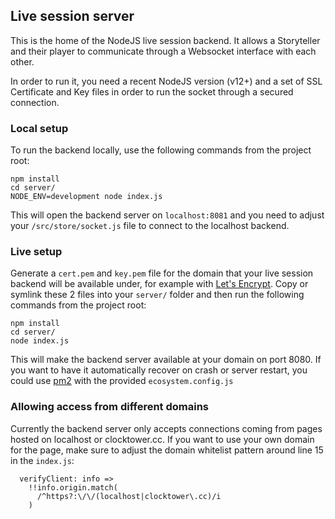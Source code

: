 ## Live session server
This is the home of the NodeJS live session backend.
It allows a Storyteller and their player to communicate through
a Websocket interface with each other.

In order to run it, you need a recent NodeJS version (v12+) and a set
of SSL Certificate and Key files in order to run the socket through
a secured connection.

### Local setup

To run the backend locally, use the following commands from the project root:

```shell
npm install
cd server/
NODE_ENV=development node index.js
```

This will open the backend server on `localhost:8081` and you
need to adjust your `/src/store/socket.js` file to connect to
the localhost backend.

### Live setup

Generate a `cert.pem` and `key.pem` file for the domain that your
live session backend will be available under, for example with [Let's Encrypt](https://letsencrypt.org/).
Copy or symlink these 2 files into your `server/` folder and then run
the following commands from the project root:

```shell
npm install
cd server/
node index.js
```

This will make the backend server available at your domain on port 8080.
If you want to have it automatically recover on crash or server restart,
you could use [pm2](https://pm2.keymetrics.io/) with the provided `ecosystem.config.js`

### Allowing access from different domains

Currently the backend server only accepts connections coming from
pages hosted on localhost or clocktower.cc. If you want to use your own
domain for the page, make sure to adjust the domain whitelist pattern
around line 15 in the `index.js`:

```ecmascript 6
  verifyClient: info =>
    !!info.origin.match(
      /^https?:\/\/(localhost|clocktower\.cc)/i
    )
```
